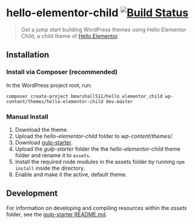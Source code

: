 # hello-elementor-child [![Build Status](https://travis-ci.com/bmarshall511/hello-elementor-child.svg?branch=master)](https://travis-ci.com/bmarshall511/hello-elementor-child)

> Get a jump start building WordPress themes using Hello Elementor Child, a child theme of [Hello Elementor](https://elementor.com/hello-theme/).

## Installation

### Install via Composer (recommended)

In the WordPress project root, run:
```
composer create-project bmarshall511/hello_elementor_child wp-content/themes/hello-elementor-child dev-master
```

### Manual Install

1. Download the theme.
2. Upload the *hello-elementor-child* folder to *wp-content/themes/*.
3. Download [gulp-starter](https://github.com/bmarshall511/gulp-starter).
4. Upload the *gulp-starter* folder the the *hello-elementor-child* theme folder and rename it to `assets`.
5. Install the required node modules in the assets folder by running `npm install` inside the directory.
6. Enable and make it the active, default theme.

## Development

For information on developing and compiling resources within the *assets* folder, see the [gulp-starter README.md](https://github.com/bmarshall511/gulp-starter/blob/master/README.md).

